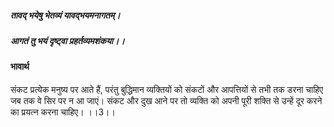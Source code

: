 ##### तावद् भयेषु भेतव्यं यावद्भयमनागतम्।
##### आगतं तु भयं दृष्ट्वा प्रहर्तव्यमशंकया।। 

#### भावार्थ

संकट प्रत्येक मनुष्य पर आते हैं, परंतु बुद्धिमान व्यक्तियों को संकटों और आपत्तियों से तभी तक डरना चाहिए जब तक वे सिर पर न आ जाएं। संकट और दुख आने पर तो व्यक्ति को अपनी पूरी शक्ति से उन्हें दूर करने का प्रयत्न करना चाहिए। ।।3।।